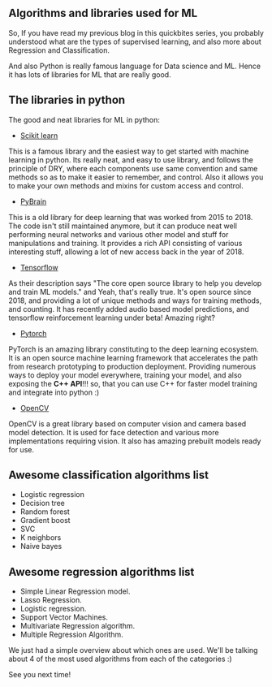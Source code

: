## Algorithms and libraries used for ML

So, If you have read my previous blog in this quickbites series, you probably understood what are the types of supervised learning, and also more about Regression and Classification.

And also Python is really famous language for Data science and ML. Hence it has lots of libraries for ML that are really good.

## The libraries in python

The good and neat libraries for ML in python:
- [Scikit learn](https://scikit-learn.org/)

This is a famous library and the easiest way to get started with machine learning in python. Its really neat, and easy to use library, and follows the principle of DRY, where each components use same convention and same methods so as to make it easier to remember, and control. Also it allows you to make your own methods and mixins for custom access and control.

- [PyBrain](https://pybrain.org/)

This is a old library for deep learning that was worked from 2015 to 2018. The code isn't still maintained anymore, but it can produce neat well performing neural networks and various other model and stuff for manipulations and training. It provides a rich API consisting of various interesting stuff, allowing a lot of new access back in the year of 2018.

- [Tensorflow](https://tensorflow.org)

As their description says "The core open source library to help you develop and train ML models." and Yeah, that's really true. It's open source since 2018, and providing a lot of unique methods and ways for training methods, and counting. It has recently added audio based model predictions, and tensorflow reinforcement learning under beta!
Amazing right?

- [Pytorch](https://pytorch.org/)

PyTorch is an amazing library constituting to the deep learning ecosystem. It is an open source machine learning framework that accelerates the path from research prototyping to production deployment. Providing numerous ways to deploy your model everywhere, training your model, and also exposing the **C++ API**!!!
so, that you can use C++ for faster model training and integrate into python :)

- [OpenCV](https://opencv.org/)

OpenCV is a great library based on computer vision and camera based model detection. It is used for face detection and various more implementations requiring vision. It also has amazing prebuilt models ready for use.

##  Awesome classification algorithms list

- Logistic regression
- Decision tree
- Random forest
- Gradient boost
- SVC
- K neighbors
- Naive bayes

## Awesome regression algorithms list

- Simple Linear Regression model.
- Lasso Regression.
- Logistic regression.
- Support Vector Machines.
- Multivariate Regression algorithm.
- Multiple Regression Algorithm.

We just had a simple overview about which ones are used. We'll be talking about 4 of the most used algorithms from each of the categories :)

See you next time!
